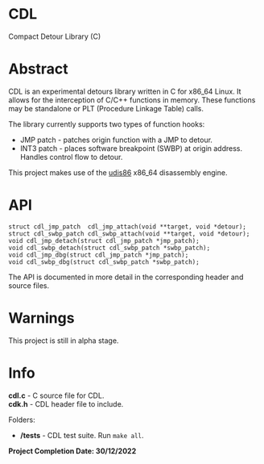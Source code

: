 # CDL
Compact Detour Library (C)

# Abstract
CDL is an experimental detours library written in C for x86_64 Linux. It allows
for the interception of C/C++ functions in memory. These functions may be
standalone or PLT (Procedure Linkage Table) calls.

The library currently supports two types of function hooks:
* JMP patch - patches origin function with a JMP to detour.
* INT3 patch - places software breakpoint (SWBP) at origin address. Handles control flow to detour.

This project makes use of the [udis86](https://github.com/vmt/udis86)
x86_64 disassembly engine.

# API
```
struct cdl_jmp_patch  cdl_jmp_attach(void **target, void *detour);
struct cdl_swbp_patch cdl_swbp_attach(void **target, void *detour);
void cdl_jmp_detach(struct cdl_jmp_patch *jmp_patch);
void cdl_swbp_detach(struct cdl_swbp_patch *swbp_patch);
void cdl_jmp_dbg(struct cdl_jmp_patch *jmp_patch);
void cdl_swbp_dbg(struct cdl_swbp_patch *swbp_patch);
```
The API is documented in more detail in the corresponding header and source
files.

# Warnings
This project is still in alpha stage.

# Info
**cdl.c** - C source file for CDL. <br>
**cdk.h** - CDL header file to include.

Folders:
* **/tests** - CDL test suite. Run `make all`.

**Project Completion Date: 30/12/2022**
